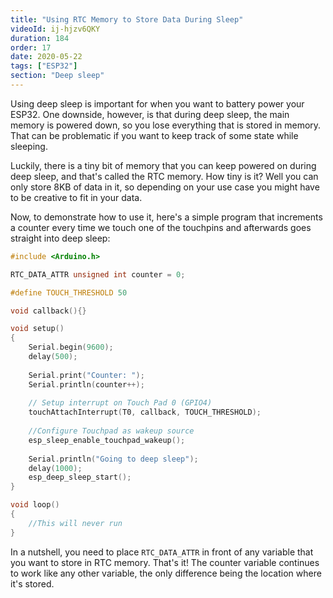 ```yaml
---
title: "Using RTC Memory to Store Data During Sleep"
videoId: ij-hjzv6QKY
duration: 184
order: 17
date: 2020-05-22
tags: ["ESP32"]
section: "Deep sleep"
---
```


Using deep sleep is important for when you want to battery power your ESP32. One downside, however, is that during deep sleep, the main memory is powered down, so you lose everything that is stored in memory. That can be problematic if you want to keep track of some state while sleeping.

Luckily, there is a tiny bit of memory that you can keep powered on during deep sleep, and that's called the RTC memory. How tiny is it? Well you can only store 8KB of data in it, so depending on your use case you might have to be creative to fit in your data.

Now, to demonstrate how to use it, here's a simple program that increments a counter every time we touch one of the touchpins and afterwards goes straight into deep sleep:

```cpp
#include <Arduino.h>

RTC_DATA_ATTR unsigned int counter = 0;

#define TOUCH_THRESHOLD 50

void callback(){}

void setup()
{
    Serial.begin(9600);
    delay(500);
    
    Serial.print("Counter: ");
    Serial.println(counter++);
    
    // Setup interrupt on Touch Pad 0 (GPIO4)
    touchAttachInterrupt(T0, callback, TOUCH_THRESHOLD);
    
    //Configure Touchpad as wakeup source
    esp_sleep_enable_touchpad_wakeup();
    
    Serial.println("Going to deep sleep");
    delay(1000);
    esp_deep_sleep_start();
}

void loop()
{
	//This will never run
}
```

In a nutshell, you need to place `RTC_DATA_ATTR` in front of any variable that you want to store in RTC memory. That's it! The counter variable continues to work like any other variable, the only difference being the location where it's stored.